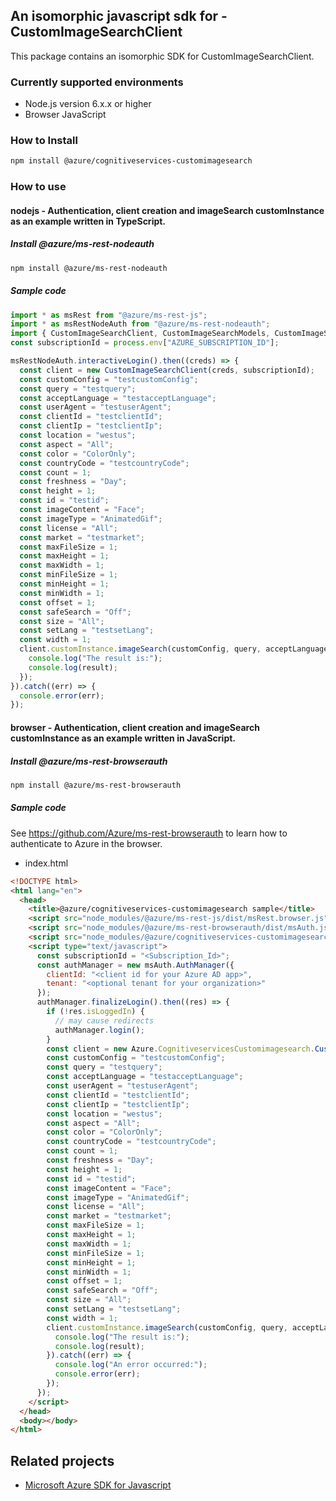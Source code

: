 ## An isomorphic javascript sdk for - CustomImageSearchClient

This package contains an isomorphic SDK for CustomImageSearchClient.

### Currently supported environments

- Node.js version 6.x.x or higher
- Browser JavaScript

### How to Install

```bash
npm install @azure/cognitiveservices-customimagesearch
```

### How to use

#### nodejs - Authentication, client creation and imageSearch customInstance as an example written in TypeScript.

##### Install @azure/ms-rest-nodeauth

```bash
npm install @azure/ms-rest-nodeauth
```

##### Sample code

```typescript
import * as msRest from "@azure/ms-rest-js";
import * as msRestNodeAuth from "@azure/ms-rest-nodeauth";
import { CustomImageSearchClient, CustomImageSearchModels, CustomImageSearchMappers } from "@azure/cognitiveservices-customimagesearch";
const subscriptionId = process.env["AZURE_SUBSCRIPTION_ID"];

msRestNodeAuth.interactiveLogin().then((creds) => {
  const client = new CustomImageSearchClient(creds, subscriptionId);
  const customConfig = "testcustomConfig";
  const query = "testquery";
  const acceptLanguage = "testacceptLanguage";
  const userAgent = "testuserAgent";
  const clientId = "testclientId";
  const clientIp = "testclientIp";
  const location = "westus";
  const aspect = "All";
  const color = "ColorOnly";
  const countryCode = "testcountryCode";
  const count = 1;
  const freshness = "Day";
  const height = 1;
  const id = "testid";
  const imageContent = "Face";
  const imageType = "AnimatedGif";
  const license = "All";
  const market = "testmarket";
  const maxFileSize = 1;
  const maxHeight = 1;
  const maxWidth = 1;
  const minFileSize = 1;
  const minHeight = 1;
  const minWidth = 1;
  const offset = 1;
  const safeSearch = "Off";
  const size = "All";
  const setLang = "testsetLang";
  const width = 1;
  client.customInstance.imageSearch(customConfig, query, acceptLanguage, userAgent, clientId, clientIp, location, aspect, color, countryCode, count, freshness, height, id, imageContent, imageType, license, market, maxFileSize, maxHeight, maxWidth, minFileSize, minHeight, minWidth, offset, safeSearch, size, setLang, width).then((result) => {
    console.log("The result is:");
    console.log(result);
  });
}).catch((err) => {
  console.error(err);
});
```

#### browser - Authentication, client creation and imageSearch customInstance as an example written in JavaScript.

##### Install @azure/ms-rest-browserauth

```bash
npm install @azure/ms-rest-browserauth
```

##### Sample code

See https://github.com/Azure/ms-rest-browserauth to learn how to authenticate to Azure in the browser.

- index.html
```html
<!DOCTYPE html>
<html lang="en">
  <head>
    <title>@azure/cognitiveservices-customimagesearch sample</title>
    <script src="node_modules/@azure/ms-rest-js/dist/msRest.browser.js"></script>
    <script src="node_modules/@azure/ms-rest-browserauth/dist/msAuth.js"></script>
    <script src="node_modules/@azure/cognitiveservices-customimagesearch/dist/cognitiveservices-customimagesearch.js"></script>
    <script type="text/javascript">
      const subscriptionId = "<Subscription_Id>";
      const authManager = new msAuth.AuthManager({
        clientId: "<client id for your Azure AD app>",
        tenant: "<optional tenant for your organization>"
      });
      authManager.finalizeLogin().then((res) => {
        if (!res.isLoggedIn) {
          // may cause redirects
          authManager.login();
        }
        const client = new Azure.CognitiveservicesCustomimagesearch.CustomImageSearchClient(res.creds, subscriptionId);
        const customConfig = "testcustomConfig";
        const query = "testquery";
        const acceptLanguage = "testacceptLanguage";
        const userAgent = "testuserAgent";
        const clientId = "testclientId";
        const clientIp = "testclientIp";
        const location = "westus";
        const aspect = "All";
        const color = "ColorOnly";
        const countryCode = "testcountryCode";
        const count = 1;
        const freshness = "Day";
        const height = 1;
        const id = "testid";
        const imageContent = "Face";
        const imageType = "AnimatedGif";
        const license = "All";
        const market = "testmarket";
        const maxFileSize = 1;
        const maxHeight = 1;
        const maxWidth = 1;
        const minFileSize = 1;
        const minHeight = 1;
        const minWidth = 1;
        const offset = 1;
        const safeSearch = "Off";
        const size = "All";
        const setLang = "testsetLang";
        const width = 1;
        client.customInstance.imageSearch(customConfig, query, acceptLanguage, userAgent, clientId, clientIp, location, aspect, color, countryCode, count, freshness, height, id, imageContent, imageType, license, market, maxFileSize, maxHeight, maxWidth, minFileSize, minHeight, minWidth, offset, safeSearch, size, setLang, width).then((result) => {
          console.log("The result is:");
          console.log(result);
        }).catch((err) => {
          console.log("An error occurred:");
          console.error(err);
        });
      });
    </script>
  </head>
  <body></body>
</html>
```

## Related projects

- [Microsoft Azure SDK for Javascript](https://github.com/Azure/azure-sdk-for-js)

